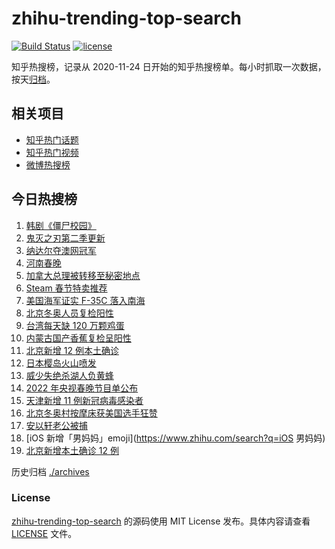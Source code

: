 # zhihu-trending-top-search

[![Build Status](https://github.com/justjavac/zhihu-trending-top-search/workflows/ci/badge.svg?branch=main)](https://github.com/justjavac/zhihu-trending-top-search/actions)
[![license](https://img.shields.io/github/license/justjavac/zhihu-trending-top-search)](https://github.com/justjavac/zhihu-trending-top-search/blob/main/LICENSE)

知乎热搜榜，记录从 2020-11-24 日开始的知乎热搜榜单。每小时抓取一次数据，按天[归档](./archives)。

## 相关项目

- [知乎热门话题](https://github.com/justjavac/zhihu-trending-hot-questions)
- [知乎热门视频](https://github.com/justjavac/zhihu-trending-hot-video)
- [微博热搜榜](https://github.com/justjavac/weibo-trending-hot-search)

## 今日热搜榜

<!-- BEGIN -->
<!-- 最后更新时间 Mon Jan 31 2022 04:13:28 GMT+0800 (China Standard Time) -->

1. [韩剧《僵尸校园》](https://www.zhihu.com/search?q=僵尸校园)
1. [鬼灭之刃第二季更新](https://www.zhihu.com/search?q=鬼灭之刃)
1. [纳达尔夺澳网冠军](https://www.zhihu.com/search?q=纳达尔)
1. [河南春晚](https://www.zhihu.com/search?q=河南春晚)
1. [加拿大总理被转移至秘密地点](https://www.zhihu.com/search?q=加拿大总理)
1. [Steam 春节特卖推荐](https://www.zhihu.com/search?q=Steam)
1. [美国海军证实 F-35C 落入南海](https://www.zhihu.com/search?q=美国海军证实)
1. [北京冬奥人员复检阳性](https://www.zhihu.com/search?q=北京冬奥人员复检阳性)
1. [台湾每天缺 120 万颗鸡蛋](https://www.zhihu.com/search?q=台湾每天缺120万颗鸡蛋)
1. [内蒙古国产香蕉复检呈阳性](https://www.zhihu.com/search?q=内蒙古国产香蕉复检呈阳性)
1. [北京新增 12 例本土确诊](https://www.zhihu.com/search?q=北京新增)
1. [日本樱岛火山喷发](https://www.zhihu.com/search?q=日本樱岛火山喷发)
1. [威少失绝杀湖人负黄蜂](https://www.zhihu.com/search?q=湖人)
1. [2022 年央视春晚节目单公布](https://www.zhihu.com/search?q=春晚节目单)
1. [天津新增 11 例新冠病毒感染者](https://www.zhihu.com/search?q=天津疫情)
1. [北京冬奥村按摩床获美国选手狂赞](https://www.zhihu.com/search?q=北京冬奥村)
1. [安以轩老公被捕](https://www.zhihu.com/search?q=安以轩老公)
1. [iOS 新增「男妈妈」emoji](https://www.zhihu.com/search?q=iOS 男妈妈)
1. [北京新增本土确诊 12 例](https://www.zhihu.com/search?q=北京疫情)

<!-- END -->

历史归档 [./archives](./archives)

### License

[zhihu-trending-top-search](https://github.com/justjavac/zhihu-trending-top-search)
的源码使用 MIT License 发布。具体内容请查看 [LICENSE](./LICENSE) 文件。
